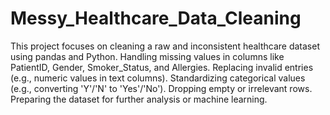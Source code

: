 # Messy_Healthcare_Data_Cleaning
This project focuses on cleaning a raw and inconsistent healthcare dataset using pandas and Python. 
Handling missing values in columns like PatientID, Gender, Smoker_Status, and Allergies.
Replacing invalid entries (e.g., numeric values in text columns).
Standardizing categorical values (e.g., converting 'Y'/'N' to 'Yes'/'No').
Dropping empty or irrelevant rows.
Preparing the dataset for further analysis or machine learning.


